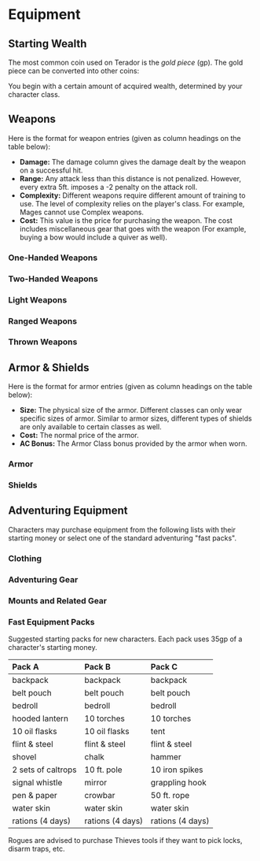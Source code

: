 <!-- $header Equipment Tables -->

# Equipment

## Starting Wealth

The most common coin used on Terador is the _gold piece_ (gp). The gold piece can be converted into other coins:

<!-- $data wealth.yml coins -->

You begin with a certain amount of acquired wealth, determined by your character class.

<!-- $data wealth.yml class_wealth -->

## Weapons

Here is the format for weapon entries (given as column headings on the table below):

- **Damage:** The damage column gives the damage dealt by the weapon on a successful hit.
- **Range:** Any attack less than this distance is not penalized. However, every extra 5ft. imposes a -2 penalty on the attack roll.
- **Complexity:** Different weapons require different amount of training to use. The level of complexity relies on the player's class. For example, Mages cannot use Complex weapons.
- **Cost:** This value is the price for purchasing the weapon. The cost includes miscellaneous gear that goes with the weapon (For example, buying a bow would include a quiver as well).

### One-Handed Weapons

<!-- $data weapons.yml one-handed -->

<!-- $page-break -->

### Two-Handed Weapons

<!-- $data weapons.yml two-handed -->

### Light Weapons

<!-- $data weapons.yml light -->

### Ranged Weapons

<!-- $data weapons.yml ranged -->

### Thrown Weapons

<!-- $data weapons.yml thrown -->

<!-- $page-break -->

## Armor & Shields

Here is the format for armor entries (given as column headings on the table below):

- **Size:** The physical size of the armor. Different classes can only wear specific sizes of armor. Similar to armor sizes, different types of shields are only available to certain classes as well.
- **Cost:** The normal price of the armor.
- **AC Bonus:** The Armor Class bonus provided by the armor when worn.

### Armor

<!-- $data armor.yml armor -->

### Shields

<!-- $data armor.yml shields -->


## Adventuring Equipment

Characters may purchase equipment from the following lists with their starting money or select one of the standard adventuring "fast packs".


### Clothing

<!-- $data gear.yml clothing -->

<!-- $page-break -->

### Adventuring Gear

<!-- $data gear.yml adventuring-gear -->

<!-- $page-break -->

### Mounts and Related Gear

<!-- $data gear.yml mounts -->

### Fast Equipment Packs

Suggested starting packs for new characters. Each pack uses 35gp of a character's starting money.

<!-- TODO: extend table constructor to allow this sort of data.  -->

| __Pack A__ | __Pack B__ | __Pack C__ |
| :--- | :--- | :--- |
| backpack | backpack | backpack |
| belt pouch | belt pouch | belt pouch |
| bedroll | bedroll | bedroll |
| hooded lantern | 10 torches | 10 torches |
| 10 oil flasks | 10 oil flasks | tent |
| flint & steel | flint & steel | flint & steel |
| shovel | chalk | hammer |
| 2 sets of caltrops | 10 ft. pole | 10 iron spikes |
| signal whistle | mirror | grappling hook |
| pen & paper | crowbar | 50 ft. rope |
| water skin | water skin | water skin |
| rations (4 days) | rations (4 days) | rations (4 days) |

Rogues are advised to purchase Thieves tools if they want to pick locks, disarm traps, etc.
